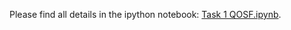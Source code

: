 Please find all details in the ipython notebook: [Task 1 QOSF.ipynb](https://github.com/SatyaKuppam/qosf_feb2021/blob/main/task1/Task%201%20QOSF.ipynb). 
